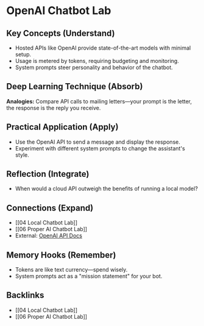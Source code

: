 # OpenAI Chatbot Lab

## Key Concepts (Understand)
- Hosted APIs like OpenAI provide state-of-the-art models with minimal setup.
- Usage is metered by tokens, requiring budgeting and monitoring.
- System prompts steer personality and behavior of the chatbot.

## Deep Learning Technique (Absorb)
**Analogies:** Compare API calls to mailing letters—your prompt is the letter, the response is the reply you receive.

## Practical Application (Apply)
- Use the OpenAI API to send a message and display the response.
- Experiment with different system prompts to change the assistant's style.

## Reflection (Integrate)
- When would a cloud API outweigh the benefits of running a local model?

## Connections (Expand)
- [[04 Local Chatbot Lab]]
- [[06 Proper AI Chatbot Lab]]
- External: [OpenAI API Docs](https://platform.openai.com/docs)

## Memory Hooks (Remember)
- Tokens are like text currency—spend wisely.
- System prompts act as a "mission statement" for your bot.

## Backlinks
- [[04 Local Chatbot Lab]]
- [[06 Proper AI Chatbot Lab]]
